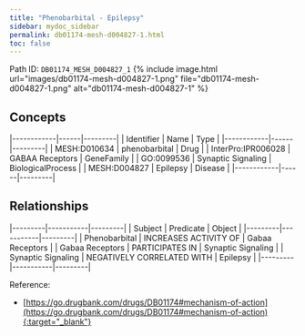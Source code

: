 ```yaml
---
title: "Phenobarbital - Epilepsy"
sidebar: mydoc_sidebar
permalink: db01174-mesh-d004827-1.html
toc: false 
---
```



Path ID: `DB01174_MESH_D004827_1`
{% include image.html url="images/db01174-mesh-d004827-1.png" file="db01174-mesh-d004827-1.png" alt="db01174-mesh-d004827-1" %}

## Concepts

|------------|------|---------|
| Identifier | Name | Type    |
|------------|------|---------|
| MESH:D010634 | phenobarbital | Drug |
| InterPro:IPR006028 | GABAA Receptors | GeneFamily |
| GO:0099536 | Synaptic Signaling | BiologicalProcess |
| MESH:D004827 | Epilepsy | Disease |
|------------|------|---------|

## Relationships

|---------|-----------|---------|
| Subject | Predicate | Object  |
|---------|-----------|---------|
| Phenobarbital | INCREASES ACTIVITY OF | Gabaa Receptors |
| Gabaa Receptors | PARTICIPATES IN | Synaptic Signaling |
| Synaptic Signaling | NEGATIVELY CORRELATED WITH | Epilepsy |
|---------|-----------|---------|

Reference:
  - [https://go.drugbank.com/drugs/DB01174#mechanism-of-action](https://go.drugbank.com/drugs/DB01174#mechanism-of-action){:target="_blank"}